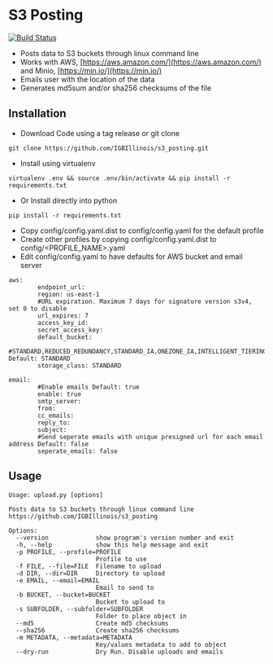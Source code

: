 # S3 Posting

[![Build Status](https://www.travis-ci.com/IGBIllinois/s3_posting.svg?branch=master)](https://www.travis-ci.com/IGBIllinois/s3_posting)

- Posts data to S3 buckets through linux command line
- Works with AWS, [https://aws.amazon.com/](https://aws.amazon.com/) and Minio, [https://min.io/](https://min.io/)
- Emails user with the location of the data
- Generates md5sum and/or sha256 checksums of the file
## Installation
- Download Code using a tag release or git clone
```
git clone https://github.com/IGBIllinois/s3_posting.git
```
- Install using virtualenv
```
virtualenv .env && source .env/bin/activate && pip install -r requirements.txt
```
- Or Install directly into python
```
pip install -r requirements.txt
```

- Copy config/config.yaml.dist to config/config.yaml for the default profile
- Create other profiles by copying config/config.yaml.dist to config/<PROFILE_NAME>.yaml
- Edit config/config.yaml to have defaults for AWS bucket and email server
```
aws:
        endpoint_url:
        region: us-east-1
        #URL expiration. Maximum 7 days for signature version s3v4, set 0 to disable
        url_expires: 7
        access_key_id:
        secret_access_key:
        default_bucket:
        #STANDARD,REDUCED_REDUNDANCY,STANDARD_IA,ONEZONE_IA,INTELLIGENT_TIERING,GLACIER,DEEP_ARCHIVE Default: STANDARD
        storage_class: STANDARD

email:
        #Enable emails Default: true
        enable: true
        smtp_server:
        from:
        cc_emails:
        reply_to:
        subject:
        #Send seperate emails with unique presigned url for each email address Default: false
        seperate_emails: false
```

## Usage
```
Usage: upload.py [options]

Posts data to S3 buckets through linux command line
https://github.com/IGBIllinois/s3_posting

Options:
  --version             show program's version number and exit
  -h, --help            show this help message and exit
  -p PROFILE, --profile=PROFILE
                        Profile to use
  -f FILE, --file=FILE  Filename to upload
  -d DIR, --dir=DIR     Directory to upload
  -e EMAIL, --email=EMAIL
                        Email to send to
  -b BUCKET, --bucket=BUCKET
                        Bucket to upload to
  -s SUBFOLDER, --subfolder=SUBFOLDER
                        Folder to place object in
  --md5                 Create md5 checksums
  --sha256              Create sha256 checksums
  -m METADATA, --metadata=METADATA
                        Key/values metadata to add to object
  --dry-run             Dry Run. Disable uploads and emails
```
